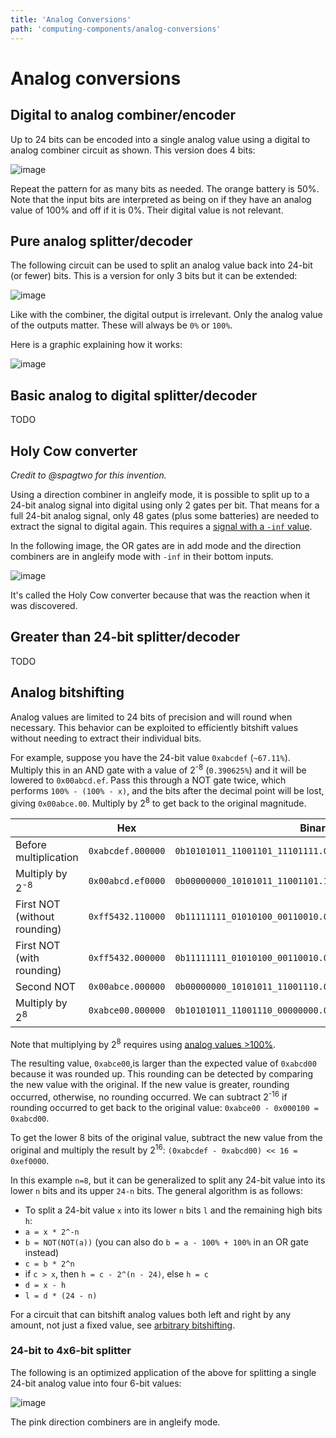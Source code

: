 ```yaml
---
title: 'Analog Conversions'
path: 'computing-components/analog-conversions'
---
```


# Analog conversions

## Digital to analog combiner/encoder

Up to 24 bits can be encoded into a single analog value using a digital to analog combiner circuit as shown. This version does 4 bits:

![image](combiner1.png)

Repeat the pattern for as many bits as needed. The orange battery is 50%. Note that the input bits are interpreted as being on if they have an analog value of 100% and off if it is 0%. Their digital value is not relevant.

## Pure analog splitter/decoder

The following circuit can be used to split an analog value back into 24-bit (or fewer) bits. This is a version for only 3 bits but it can be extended:

![image](splitter3.png)

Like with the combiner, the digital output is irrelevant. Only the analog value of the outputs matter. These will always be `0%` or `100%`.

Here is a graphic explaining how it works:

![image](splitter1_explanation.webp)


## Basic analog to digital splitter/decoder

 TODO

## Holy Cow converter

_Credit to @spagtwo for this invention._

Using a direction combiner in angleify mode, it is possible to split up to a 24-bit analog signal into digital using only 2 gates per bit. That means for a full 24-bit analog signal, only 48 gates (plus some batteries) are needed to extract the signal to digital again. This requires a [signal with a `-inf` value](/wiki/game-mechanics/gate-behavior/README.md#inf-nan-and-illegal-values).

In the following image, the OR gates are in add mode and the direction combiners are in angleify mode with `-inf` in their bottom inputs.

![image](2-gate-splitter-2.png)

It's called the Holy Cow converter because that was the reaction when it was discovered.

## Greater than 24-bit splitter/decoder

 TODO

## Analog bitshifting

Analog values are limited to 24 bits of precision and will round when necessary. This behavior can be exploited to efficiently bitshift values without needing to extract their individual bits.

For example, suppose you have the 24-bit value `0xabcdef` (`~67.11%`). Multiply this in an AND gate with a value of 2<sup>-8</sup> (`0.390625%`) and it will be lowered to `0x00abcd.ef`. Pass this through a NOT gate twice, which performs `100% - (100% - x)`, and the bits after the decimal point will be lost, giving `0x00abce.00`. Multiply by 2<sup>8</sup> to get back to the original magnitude.

|                               | Hex               | Binary                                                    | Percentage |
| ----------------------------- | ----------------- | --------------------------------------------------------- | ---------- |
| Before multiplication         | `0xabcdef.000000` | `0b10101011_11001101_11101111.00000000_00000000_00000000` | ~`67.1111%`  |
| Multiply by 2<sup>-8</sup>    | `0x00abcd.ef0000` | `0b00000000_10101011_11001101.11101111_00000000_00000000` | ~`0.2622%`   |
| First NOT (without rounding) | `0xff5432.110000` | `0b11111111_01010100_00110010.00010001_00000000_00000000` | ~`99.7378%`  |
| First NOT (with rounding) | `0xff5432.000000` | `0b11111111_01010100_00110010.00000000_00000000_00000000` | ~`99.7378%`  |
| Second NOT | `0x00abce.000000` | `0b00000000_10101011_11001110.00000000_00000000_00000000` | ~`0.2622%`  |
| Multiply by 2<sup>8</sup>    | `0xabce00.000000` | `0b10101011_11001110_00000000.00000000_00000000_00000000` | ~`67.1112%`   |

Note that multiplying by 2<sup>8</sup> requires using [analog values >100%](/wiki/game-mechanics/gate-behavior/README.md#inf-nan-and-illegal-values).

The resulting value, `0xabce00`,is larger than the expected value of `0xabcd00` because it was rounded up. This rounding can be detected by comparing the new value with the original. If the new value is greater, rounding occurred, otherwise, no rounding occurred. We can subtract 2<sup>-16</sup> if rounding occurred to get back to the original value: `0xabce00 - 0x000100 = 0xabcd00`.

To get the lower 8 bits of the original value, subtract the new value from the original and multiply the result by 2<sup>16</sup>: `(0xabcdef - 0xabcd00) << 16 = 0xef0000`.

In this example `n=8`, but it can be generalized to split any 24-bit value into its lower `n` bits and its upper `24-n` bits. The general algorithm is as follows:

* To split a 24-bit value `x` into its lower `n` bits `l` and the remaining high bits `h`:
* `a = x * 2^-n`
* `b = NOT(NOT(a))` (you can also do `b = a - 100% + 100%` in an OR gate instead)
* `c = b * 2^n`
* if `c > x`, then `h = c - 2^(n - 24)`, else `h = c`
* `d = x - h`
* `l = d * (24 - n)`

For a circuit that can bitshift analog values both left and right by any amount, not just a fixed value, see [arbitrary bitshifting](/wiki/computing-components/analog-integer-arithmetic/README.md#arbitrary-bitshifting).

### 24-bit to 4x6-bit splitter

The following is an optimized application of the above for splitting a single 24-bit analog value into four 6-bit values:

![image](splitter2.png)

The pink direction combiners are in angleify mode.
